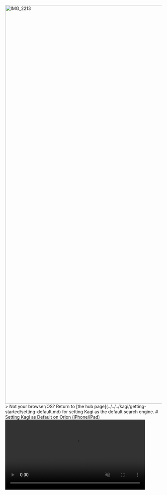 <img width="590" height="1278" alt="IMG_2213" src="https://github.com/user-attachments/assets/514a29f7-b4a1-4adc-af98-ccf3b63f4f87" />
> Not your browser/OS? Return to [the hub page](../../../kagi/getting-started/setting-default.md) for setting Kagi as the default search engine.
# Setting Kagi as Default on Orion (iPhone/iPad)

<br />

<video src="./media/kagi_default_orion.mp4" width="450" type="video/mp4" autoplay muted loop playsinline disablepictureinpicture />

<br />

1. **Open Orion** and tap the **three-dots (•••) menu** in the bottom-right corner.  
2. Tap **Settings**.  
3. Tap **Search**.  
4. Under **Search Engine**, select **Kagi**.  

### Optional: Enable Kagi in Private Mode

5. On the same **Search Engine** screen, tap **Kagi Settings**.  
   • Tap **Session Link** to copy your personal private-session URL from your Kagi account, then paste it into the field provided.  
6. **Tap the back button**, then under **Private Mode Search Engine**, select **Kagi**.  

Orion will now use **Kagi** for both normal browsing and (optionally) private sessions.
